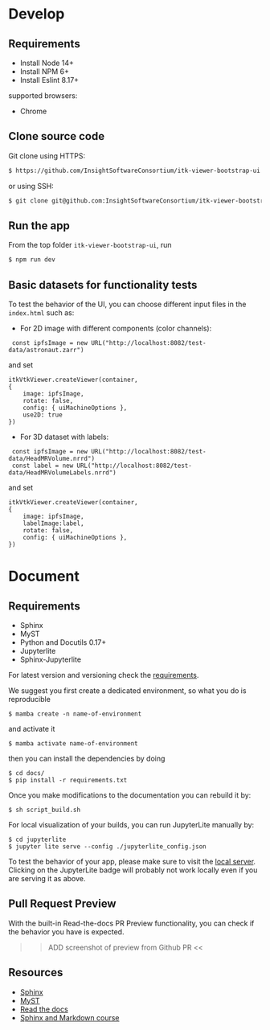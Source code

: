 # Develop

## Requirements

 - Install Node 14+
 - Install NPM 6+
 - Install Eslint 8.17+

supported browsers:
 - Chrome


## Clone source code

Git clone using HTTPS:
```sh
$ https://github.com/InsightSoftwareConsortium/itk-viewer-bootstrap-ui.git
```
or using SSH:
```sh
$ git clone git@github.com:InsightSoftwareConsortium/itk-viewer-bootstrap-ui.git
```

## Run the app
From the top folder `itk-viewer-bootstrap-ui`, run

```sh
$ npm run dev
```

## Basic datasets for functionality tests

To test the behavior of the UI, you can choose different input files in the `index.html` such as:

 -  For 2D image with different components (color channels):
```
 const ipfsImage = new URL("http://localhost:8082/test-data/astronaut.zarr")
```
and set 
```
itkVtkViewer.createViewer(container,
{
	image: ipfsImage,
	rotate: false,
	config: { uiMachineOptions },
	use2D: true
})
```

 - For 3D dataset with labels:
```
 const ipfsImage = new URL("http://localhost:8082/test-data/HeadMRVolume.nrrd")
 const label = new URL("http://localhost:8082/test-data/HeadMRVolumeLabels.nrrd")
```
and set 

```
itkVtkViewer.createViewer(container,
{
	image: ipfsImage,
	labelImage:label,
	rotate: false,
	config: { uiMachineOptions },
})
```


# Document


## Requirements
 - Sphinx
 - MyST
 - Python and Docutils 0.17+
 - Jupyterlite
 - Sphinx-Jupyterlite

For latest version and versioning check the [requirements](https://github.com/InsightSoftwareConsortium/itk-viewer-bootstrap-ui/blob/main/docs/requirements.txt). 

We suggest you first create a dedicated environment, so what you do is reproducible

```
$ mamba create -n name-of-environment
```
and activate it
```
$ mamba activate name-of-environment
```
then you can install the dependencies by doing 
```
$ cd docs/
$ pip install -r requirements.txt
```

Once you make modifications to the documentation you can rebuild it by:
```
$ sh script_build.sh
```

For local visualization of your builds, you can run JupyterLite manually by:
```
$ cd jupyterlite
$ jupyter lite serve --config ./jupyterlite_config.json
```
To test the behavior of your app, please make sure to visit the [local server](http://127.0.0.1:8000/index.html
). Clicking on the JupyterLite badge will probably not work locally even if you are serving it as above. 

## Pull Request Preview

With the built-in Read-the-docs PR Preview functionality, you can check if the behavior you have is expected. 

>> ADD screenshot of preview from Github PR << 



## Resources 
 - [Sphinx](https://www.sphinx-doc.org/en/master/index.html)
 - [MyST](https://myst-parser.readthedocs.io/en/latest/index.html)
 - [Read the docs](https://readthedocs.org/)
 - [Sphinx and Markdown course](https://training.talkpython.fm/courses/static-sites-with-sphinx-and-markdown)
